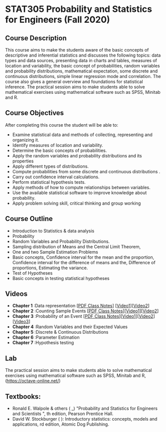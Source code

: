 # STAT305 Probability and Statistics for Engineers (Fall 2020)
## Course Description
This course aims to make the students aware of the basic concepts of descriptive and inferential statistics and discusses the following topics: data types and data sources, presenting data in charts and tables, measures of location and variability, the basic concept of probabilities, random variables and probability distributions, mathematical expectation, some discrete and continuous distributions, simple linear regression mode and correlation. The course also gives a general overview and foundations for statistical inference. The practical session aims to make students able to solve mathematical exercises using mathematical software such as SPSS, Minitab and R.
## Course Objectives
After completing this course the student will be able to:
* Examine statistical data and methods of collecting, representing and organizing it.
* Identify measures of location and variability.
* Determine the basic concepts of probabilities.
* Apply the random variables and probability distributions and its properties
* Apply different types of distributions.
* Compute probabilities from some discrete and continuous distributions .
* Carry out confidence interval calculations.
* Perform statistical hypothesis tests.
* Apply methods of how to compute relationships between variables.
* Use the available statistical software to improve knowledge about probability.
* Apply problem solving skill, critical thinking and group working

## Course Outline
* Introduction to Statistics & data analysis
* Probability
* Random Variables and Probability Distributions.
* Sampling distribution of Means and the Central Limit Theorem,
* One and two Sample Estimation Problems
* Basic concepts, Confidence interval for the mean and the proportion, Confidence interval for the difference of means and the, Difference of proportions, Estimating the variance.
* Test of Hypotheses
* Basic concepts in testing statistical hypotheses

## Videos
* **Chapter 1** :Data representation [[PDF Class Notes](./Class_Notes/chapt1%20Books%20Template-version%20Jan2020.pdf)] [[Video1](https://youtu.be/IXNsmIdo4yI)][[Video2](https://youtu.be/EctUwgd67Vw)]
* **Chapter 2** :Counting Sample Events [[PDF Class Notes](./Class_Notes/chpat2_Template-version%20Jan2020-2.pdf)][[Video1](https://youtu.be/2wDcLszDdLQ)][[Video2](https://youtu.be/sGv1mgWvsWQ)]
* **Chapter 3** :Probability of an Event [[PDF Class Notes](./Class_Notes/chapt3_Template-version%20Jan2020.pdf)][[Video1](https://youtu.be/qPSh2kQfGgM)][[Video2](https://youtu.be/CG9QVku6LWE)][[Video3](https://youtu.be/yNWzW1tvHA4)]
* **Chapter 4** :Random Variables and their Expected Values
* **Chapter 5** :Discrete & Continuous Distributions 
* **Chapter 6** :Parameter Estimation 
* **Chapter 7** :Hypothesis testing

## Lab
The practical session aims to make students able to solve mathematical exercises using mathematical software such as SPSS, Minitab and R, (https://octave-online.net/)

## Textbooks:
* Ronald E. Walpole & others ( _) "Probability and Statistics for Engineers and Scientists ", th edition, Pearson Prentice Hall.
* David W. Stockburger ( ): Introductory statistics: concepts, models and applications, rd edition, Atomic Dog Publishing.
